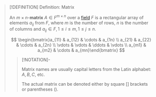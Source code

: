 >[!DEFINITION] Definition: Matrix
>
>An $m\times n$-**matrix** $A \in F^{m \times n}$ over a [field](../../Fields/index.md) $F$ is a rectangular array of elements $a_{ij}$ from $F$, where $m$ is the number of rows,  $n$ is the number of columns and $a_{ij} \in F, 1 \le i \le m, 1 \le j \le n$.
>
>$$
>\begin{bmatrix}a_{11} & a_{12} & \cdots & a_{1n} \\ a_{21} & a_{22} & \cdots & a_{2n} \\ \vdots & \vdots & \ddots & \vdots \\  a_{m1} & a_{m2} & \cdots & a_{mn}\end{bmatrix}
>$$
>
>>[!NOTATION]-
>>
>>Matrix names are usually capital letters from the Latin alphabet: $A, B, C,$ etc.
>>
>>The actual matrix can be denoted either by square $[]$ brackets or parentheses $()$.
>>
>